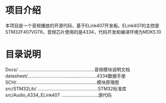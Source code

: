 # 项目介绍 #
本项目是一个音频播放的开源代码，基于ELink407开发板。ELink407的主控是STM32F407VGT6，音频芯片使用的是4334，代码开发和编译环境为MDK5.10

# 目录说明 #
Docs/ ...........................................................音频模块说明文档   
datasheet/......................................................4334数据手册   
SCH/...............................................................模块原理图   
src/STM32Lib/ ...............................................STM32标准库   
src/Audio_4334_ELink407 .............................源代码 
